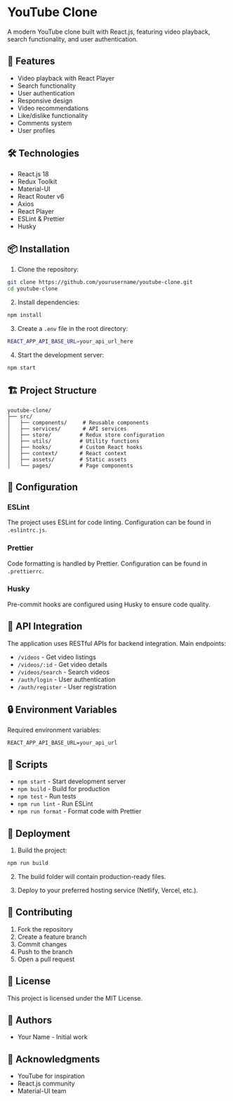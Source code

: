 # YouTube Clone

A modern YouTube clone built with React.js, featuring video playback, search functionality, and user authentication.

## 🚀 Features

- Video playback with React Player
- Search functionality
- User authentication
- Responsive design
- Video recommendations
- Like/dislike functionality
- Comments system
- User profiles

## 🛠️ Technologies

- React.js 18
- Redux Toolkit
- Material-UI
- React Router v6
- Axios
- React Player
- ESLint & Prettier
- Husky

## 📦 Installation

1. Clone the repository:

```bash
git clone https://github.com/yourusername/youtube-clone.git
cd youtube-clone
```

2. Install dependencies:

```bash
npm install
```

3. Create a `.env` file in the root directory:

```bash
REACT_APP_API_BASE_URL=your_api_url_here
```

4. Start the development server:

```bash
npm start
```

## 🏗️ Project Structure

```
youtube-clone/
├── src/
│   ├── components/     # Reusable components
│   ├── services/       # API services
│   ├── store/         # Redux store configuration
│   ├── utils/         # Utility functions
│   ├── hooks/         # Custom React hooks
│   ├── context/       # React context
│   ├── assets/        # Static assets
│   └── pages/         # Page components
```

## 🔧 Configuration

### ESLint
The project uses ESLint for code linting. Configuration can be found in `.eslintrc.js`.

### Prettier
Code formatting is handled by Prettier. Configuration can be found in `.prettierrc`.

### Husky
Pre-commit hooks are configured using Husky to ensure code quality.

## 🚥 API Integration

The application uses RESTful APIs for backend integration. Main endpoints:

- `/videos` - Get video listings
- `/videos/:id` - Get video details
- `/videos/search` - Search videos
- `/auth/login` - User authentication
- `/auth/register` - User registration

## 🔒 Environment Variables

Required environment variables:

```
REACT_APP_API_BASE_URL=your_api_url
```

## 📝 Scripts

- `npm start` - Start development server
- `npm build` - Build for production
- `npm test` - Run tests
- `npm run lint` - Run ESLint
- `npm run format` - Format code with Prettier

## 🚀 Deployment

1. Build the project:

```bash
npm run build
```

2. The build folder will contain production-ready files.

3. Deploy to your preferred hosting service (Netlify, Vercel, etc.).

## 🤝 Contributing

1. Fork the repository
2. Create a feature branch
3. Commit changes
4. Push to the branch
5. Open a pull request

## 📄 License

This project is licensed under the MIT License.

## 👥 Authors

- Your Name - Initial work

## 🙏 Acknowledgments

- YouTube for inspiration
- React.js community
- Material-UI team